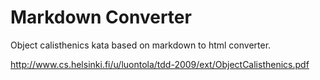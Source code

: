 # Markdown Converter

Object calisthenics kata based on markdown to html converter.

http://www.cs.helsinki.fi/u/luontola/tdd-2009/ext/ObjectCalisthenics.pdf
